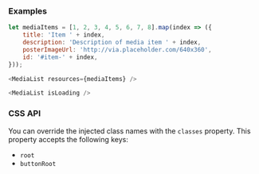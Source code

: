 ### Examples

```js
let mediaItems = [1, 2, 3, 4, 5, 6, 7, 8].map(index => ({
    title: 'Item ' + index,
    description: 'Description of media item ' + index,
    posterImageUrl: 'http://via.placeholder.com/640x360',
    id: '#item-' + index,
}));

<MediaList resources={mediaItems} />
```


```js
<MediaList isLoading />
```

### CSS API

You can override the injected class names with the ``classes`` property. This
property accepts the following keys:

* ``root``
* ``buttonRoot``
